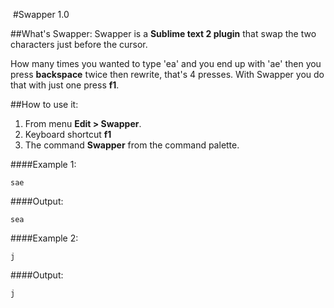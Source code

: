 ‎
#Swapper 1.0

##What's Swapper:
Swapper is a **Sublime text 2 plugin** that swap the two characters just before the cursor.

How many times you wanted to type 'ea' and you end up with 'ae' then you press **backspace** twice then rewrite, that's 4 presses. With Swapper you do that with just one press **f1**.

##How to use it:
  1. From menu **Edit > Swapper**.
  2. Keyboard shortcut **f1**
  3. The command **Swapper** from the command palette.

####Example 1:
```
sae
```
####Output:
```
sea
```
####Example 2:
```
j
```
####Output:
```
j
```
